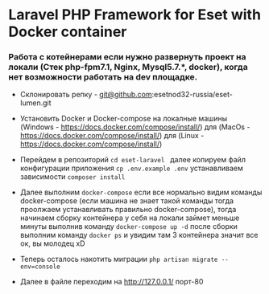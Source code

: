 # Laravel PHP Framework for Eset with   Docker container

### Работа с котейнерами если нужно развернуть проект на локали (Стек php-fpm7.1, Nginx,  Mysql5.7.*, docker), когда нет возможности работать на dev площадке.

- Склонировать репку - git@github.com:esetnod32-russia/eset-lumen.git

- Установить Docker и Docker-compose на локалные машины (Windows - https://docs.docker.com/compose/install/) для (MacOs - https://docs.docker.com/compose/install/) для (Linux - https://docs.docker.com/compose/install/)

- Перейдем в репозиторий `cd eset-laravel ` далее копируем файл конфигурации приложения `сp .env.example .env` устанавливаем зависимости `composer install`

- Далее выполним `docker-compose` если все нормально видим команды docker-compose (если машина не знает такой команды тогда проолжаем устанавливать правильно docker-compose), тогда начинаем сборку контейнера у себя на локали займет меньше минуты выполнив команду `docker-compose up -d` после сборки выполним команду `docker ps` и увидим там 3 контейнера значит все ок, вы молодец xD

- Теперь осталось накотить миграции `php artisan migrate --env=console` 

- Далее в файле переходим на http://127.0.0.1/ порт-80
